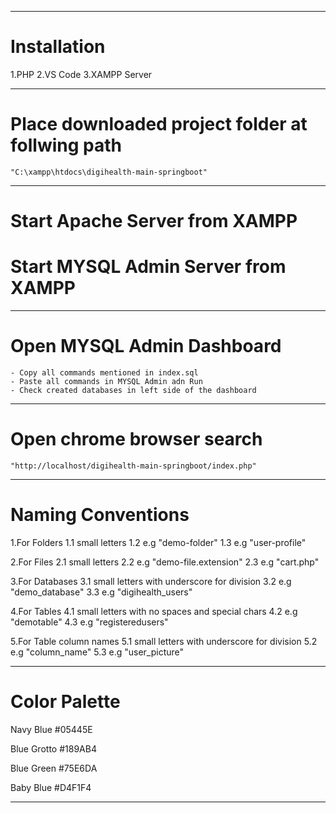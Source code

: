 -------------------------------------------------------------------------------

# Installation
1.PHP
2.VS Code
3.XAMPP Server

-------------------------------------------------------------------------------

# Place downloaded project folder at follwing path
    "C:\xampp\htdocs\digihealth-main-springboot"

-------------------------------------------------------------------------------

# Start Apache Server from XAMPP
# Start MYSQL Admin Server from XAMPP

-------------------------------------------------------------------------------

# Open MYSQL Admin Dashboard
    - Copy all commands mentioned in index.sql
    - Paste all commands in MYSQL Admin adn Run
    - Check created databases in left side of the dashboard

-------------------------------------------------------------------------------

# Open chrome browser search 
    "http://localhost/digihealth-main-springboot/index.php"

-------------------------------------------------------------------------------

# Naming Conventions
1.For Folders
    1.1 small letters
    1.2 e.g "demo-folder"
    1.3 e.g "user-profile"

2.For Files
    2.1 small letters
    2.2 e.g "demo-file.extension"
    2.3 e.g "cart.php"

3.For Databases
    3.1 small letters with underscore for division
    3.2 e.g "demo_database"
    3.3 e.g "digihealth_users"   

4.For Tables
    4.1 small letters with no spaces and special chars
    4.2 e.g "demotable"
    4.3 e.g "registeredusers"     

5.For Table column names
    5.1 small letters with underscore for division
    5.2 e.g "column_name"
    5.3 e.g "user_picture"     

-------------------------------------------------------------------------------  

# Color Palette
Navy Blue
#05445E

Blue Grotto
#189AB4

Blue Green
#75E6DA

Baby Blue
#D4F1F4

-------------------------------------------------------------------------------  